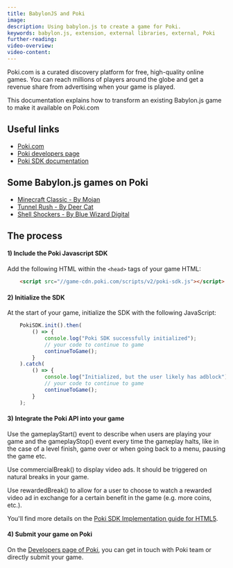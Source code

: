 ```yaml
---
title: BabylonJS and Poki
image: 
description: Using babylon.js to create a game for Poki.
keywords: babylon.js, extension, external libraries, external, Poki
further-reading:
video-overview:
video-content:
---
```


Poki.com is a curated discovery platform for free, high-quality online games. You can reach millions of players around the globe and get a revenue share from advertising when your game is played.

This documentation explains how to transform an existing Babylon.js game to make it available on Poki.com 

## Useful links

* [Poki.com](https://poki.com/)
* [Poki developers page](https://developers.poki.com/)
* [Poki SDK documentation](https://sdk.poki.com/)


## Some Babylon.js games on Poki

* [Minecraft Classic - By Mojan](https://poki.com/en/g/minecraft-classic)
* [Tunnel Rush - By Deer Cat](https://poki.com/en/g/tunnel-rush)
* [Shell Shockers - By Blue Wizard Digital](https://poki.com/en/g/shell-shockers)


## The process

#### 1) Include the Poki Javascript SDK

Add the following HTML within the ```<head>``` tags of your game HTML:
```html
    <script src="//game-cdn.poki.com/scripts/v2/poki-sdk.js"></script>
```

#### 2) Initialize the SDK 

At the start of your game, initialize the SDK with the following JavaScript:

```javascript
    PokiSDK.init().then(
        () => {
            console.log("Poki SDK successfully initialized");
            // your code to continue to game
            continueToGame();
        }   
    ).catch(
        () => {
            console.log("Initialized, but the user likely has adblock");
            // your code to continue to game
            continueToGame();
        }   
    );
```

#### 3) Integrate the Poki API into your game

Use the gameplayStart() event to describe when users are playing your game and the gameplayStop() event every time the gameplay halts, like in the case of a level finish, game over or when going back to a menu, pausing the game etc.
	
Use commercialBreak() to display video ads. It should be triggered on natural breaks in your game.
	
Use  rewardedBreak() to allow for a user to choose to watch a rewarded video ad in exchange for a certain benefit in the game (e.g. more coins, etc.).

You'll find more details on the [Poki SDK Implementation guide for HTML5](https://sdk.poki.com/html5/).


#### 4) Submit your game on Poki

On the [Developers page of Poki](https://developers.poki.com/), you can get in touch with Poki team or directly submit your game.


